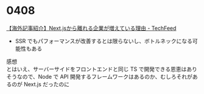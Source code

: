 # 0408

[【海外記事紹介】Next.jsから離れる企業が増えている理由 - TechFeed](https://techfeed.io/entries/67f44137fe15614dc4cedae9)

- SSR でもパフォーマンスが改善するとは限らないし、ボトルネックになる可能性もある

感想  
とはいえ、サーバーサイドをフロントエンドと同じ TS で開発できる恩恵はありそうなので、Node で API 開発するフレームワークはあるのか、むしろそれがあるのが Next.js だったのに
